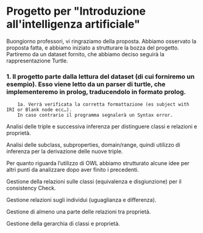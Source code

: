 Progetto per "Introduzione all'intelligenza artificiale"
=======


Buongiorno professori, vi ringraziamo della proposta. Abbiamo osservato la proposta fatta, e abbiamo iniziato a strutturare la bozza del progetto. Partiremo da un dataset fornito, che abbiamo deciso seguirà la rappresentazione Turtle.


### 1. Il progetto parte dalla lettura del dataset (di cui forniremo un esempio). Esso viene letto da un parser di turtle, che implementeremo in prolog, traducendolo in formato prolog.
        1a. Verrà verificata la corretta formattazione (es subject with IRI or Blank node ecc…). 
        In caso contrario il programma segnalerà un Syntax error.

Analisi delle triple e successiva inferenza per distinguere classi e relazioni e proprietà.

Analisi delle subclass, subproperties, domain/range, quindi utilizzo di inferenza per la derivazione delle nuove triple.


Per quanto riguarda l’utilizzo di OWL abbiamo strutturato alcune idee per altri punti da analizzare dopo aver finito i precedenti. 

Gestione della relazioni sulle classi (equivalenza e disgiunzione) per il consistency Check.

Gestione relazioni sugli individui (uguaglianza e differenza).

Gestione di almeno una parte delle relazioni tra proprietà.

Gestione della gerarchia di classi e proprietà.
